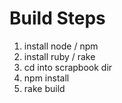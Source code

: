 Build Steps
===========

1. install node / npm
2. install ruby / rake
3. cd into scrapbook dir
4. npm install
5. rake build
